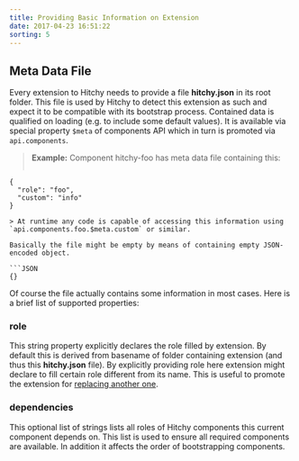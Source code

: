 ```yaml
---
title: Providing Basic Information on Extension
date: 2017-04-23 16:51:22
sorting: 5
---
```


## Meta Data File

Every extension to Hitchy needs to provide a file **hitchy.json** in its root folder. This file is used by Hitchy to detect this extension as such and expect it to be compatible with its bootstrap process. Contained data is qualified on loading (e.g. to include some default values). It is available via special property `$meta` of components API which in turn is promoted via `api.components`.

> **Example:** Component hitchy-foo has meta data file containing this:
> ```JSON
    { 
      "role": "foo", 
      "custom": "info" 
    }
```
> At runtime any code is capable of accessing this information using `api.components.foo.$meta.custom` or similar.

Basically the file might be empty by means of containing empty JSON-encoded object.
 
```JSON
{}
```

Of course the file actually contains some information in most cases. Here is a brief list of supported properties:

### role

This string property explicitly declares the role filled by extension. By default this is derived from basename of folder containing extension (and thus this **hitchy.json** file). By explicitly providing role here extension might declare to fill certain role different from its name. This is useful to promote the extension for [replacing another one](runtime/bootstrap.html#Name-vs-Role).


### dependencies

This optional list of strings lists all roles of Hitchy components this current component depends on. This list is used to ensure all required components are available. In addition it affects the order of bootstrapping components.
